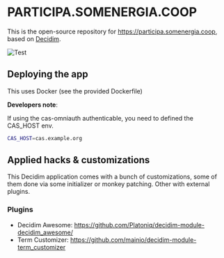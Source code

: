 # PARTICIPA.SOMENERGIA.COOP

This is the open-source repository for https://participa.somenergia.coop, based on [Decidim](https://github.com/decidim/decidim).

![Test](https://github.com/Som-Energia/decidim-som-energia-app/workflows/Test/badge.svg?branch=main)

## Deploying the app

This uses Docker (see the provided Dockerfile)

**Developers note**:

If using the cas-omniauth authenticable, you need to defined the CAS_HOST env.

```bash
CAS_HOST=cas.example.org
```

## Applied hacks & customizations

This Decidim application comes with a bunch of customizations, some of them done via some initializer or monkey patching. Other with external plugins.

### Plugins

- Decidim Awesome: https://github.com/Platoniq/decidim-module-decidim_awesome/
- Term Customizer: https://github.com/mainio/decidim-module-term_customizer

